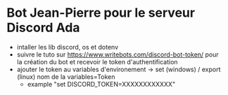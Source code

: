 # Bot Jean-Pierre pour le serveur Discord Ada

- intaller les lib discord, os et dotenv
- suivre le tuto sur https://www.writebots.com/discord-bot-token/ pour<br>la création du bot et recevoir le token d'authentification
- ajouter le token au variables d'environement -> set (windows) / export (linux) nom de la variables=Token
  - example "set DISCORD_TOKEN=XXXXXXXXXXXX"
